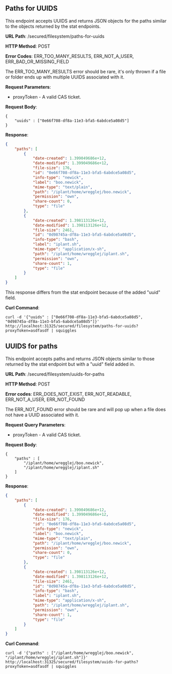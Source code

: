 Paths for UUIDS
---------------------------------

This endpoint accepts UUIDS and returns JSON objects for the paths similar to the objects returned by the stat endpoints.

__URL Path__: /secured/filesystem/paths-for-uuids

__HTTP Method__: POST

__Error Codes__: ERR_TOO_MANY_RESULTS, ERR_NOT_A_USER, ERR_BAD_OR_MISSING_FIELD

The ERR_TOO_MANY_RESULTS error should be rare, it's only thrown if a file or folder ends up with multiple UUIDS associated with it.

__Request Parameters__:

* proxyToken - A valid CAS ticket.

__Request Body__:

    {
        "uuids" : ["0e66f708-df8a-11e3-bfa5-6abdce5a08d5"]
    }

__Response__:

```json
{
    "paths": [
        {
            "date-created": 1.399049686e+12,
            "date-modified": 1.399049686e+12,
            "file-size": 176,
            "id": "0e66f708-df8a-11e3-bfa5-6abdce5a08d5",
            "info-type": "newick",
            "label": "boo.newick",
            "mime-type": "text/plain",
            "path": "/iplant/home/wregglej/boo.newick",
            "permission": "own",
            "share-count": 0,
            "type": "file"
        },
        {
            "date-created": 1.398113126e+12,
            "date-modified": 1.398113126e+12,
            "file-size": 2461,
            "id": "0d98745a-df8a-11e3-bfa5-6abdce5a08d5",
            "info-type": "bash",
            "label": "iplant.sh",
            "mime-type": "application/x-sh",
            "path": "/iplant/home/wregglej/iplant.sh",
            "permission": "own",
            "share-count": 1,
            "type": "file"
        }
    ]
}
```

This response differs from the stat endpoint because of the added "uuid" field.  
   
__Curl Command__:

    curl -d '{"uuids" : ["0e66f708-df8a-11e3-bfa5-6abdce5a08d5", "0d98745a-df8a-11e3-bfa5-6abdce5a08d5"]}' http://localhost:31325/secured/filesystem/paths-for-uuids?proxyToken=asdfasdf | squiggles


UUIDS for paths
--------------

This endpoint accepts paths and returns JSON objects similar to those returned by the stat endpoint but with a "uuid" field added in.

__URL Path__: /secured/filesystem/uuids-for-paths

__HTTP Method__: POST

__Error codes__: ERR_DOES_NOT_EXIST, ERR_NOT_READABLE, ERR_NOT_A_USER, ERR_NOT_FOUND

The ERR_NOT_FOUND error should be rare and will pop up when a file does not have a UUID associated with it.

__Request Query Parameters__:

* proxyToken - A valid CAS ticket.

__Request Body__:

    {
        "paths" : [
            "/iplant/home/wregglej/boo.newick", 
            "/iplant/home/wregglej/iplant.sh"
        ]
    }

__Response__:

```json
{
    "paths": [
        {
            "date-created": 1.399049686e+12,
            "date-modified": 1.399049686e+12,
            "file-size": 176,
            "id": "0e66f708-df8a-11e3-bfa5-6abdce5a08d5",
            "info-type": "newick",
            "label": "boo.newick",
            "mime-type": "text/plain",
            "path": "/iplant/home/wregglej/boo.newick",
            "permission": "own",
            "share-count": 0,
            "type": "file"
        },
        {
            "date-created": 1.398113126e+12,
            "date-modified": 1.398113126e+12,
            "file-size": 2461,
            "id": "0d98745a-df8a-11e3-bfa5-6abdce5a08d5",
            "info-type": "bash",
            "label": "iplant.sh",
            "mime-type": "application/x-sh",
            "path": "/iplant/home/wregglej/iplant.sh",
            "permission": "own",
            "share-count": 1,
            "type": "file" 
        }
    ]
}
```

__Curl Command__:

    curl -d '{"paths" : ["/iplant/home/wregglej/boo.newick", "/iplant/home/wregglej/iplant.sh"]}' http://localhost:31325/secured/filesystem/uuids-for-paths?proxyToken=asdfasdf | squiggles
